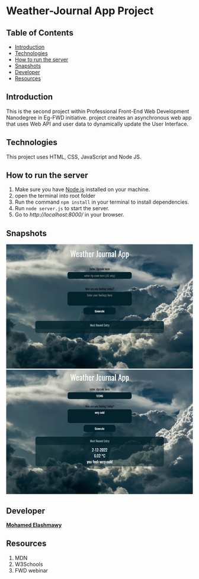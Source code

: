# Weather-Journal App Project

## Table of Contents

- [Introduction](#introduction)
- [Technologies](#technologies)
- [How to run the server](#how-to-run-the-server)
- [Snapshots](#snapshots)
- [Developer](#developer)
- [Resources](#resources)

## Introduction

This is the second project within Professional Front-End Web Development Nanodegree in Eg-FWD initiative.
project creates an asynchronous web app that uses Web API and user data to dynamically update the User Interface.

## Technologies

This project uses HTML, CSS, JavaScript and Node JS.

## How to run the server

1. Make sure you have [Node.js](https://nodejs.org/en/) installed on your machine.
2. open the terminal into root folder
3. Run the command `npm install` in your terminal to install dependencies.
4. Run `node server.js` to start the server.
5. Go to _http://localhost:8000/_ in your browser.

## Snapshots

![first](/website/images/Screenshot1.png)
![second](/website/images/Screenshot2.png)

## Developer

**[Mohamed Elashmawy](https://github.com/m-ashmawy)**

## Resources

1. MDN
2. W3Schools
3. FWD webinar
